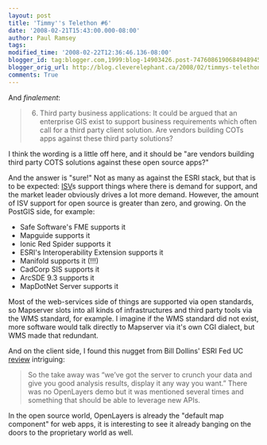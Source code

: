 ```yaml
---
layout: post
title: 'Timmy''s Telethon #6'
date: '2008-02-21T15:43:00.000-08:00'
author: Paul Ramsey
tags: 
modified_time: '2008-02-22T12:36:46.136-08:00'
blogger_id: tag:blogger.com,1999:blog-14903426.post-7476086190684948945
blogger_orig_url: http://blog.cleverelephant.ca/2008/02/timmys-telethon-6.html
comments: True
---
```


And *finalement*:

> 6. Third party business applications: It could be argued that an enterprise GIS exist to support business requirements which often call for a third party client solution. Are vendors building COTs apps against these third party solutions?

I think the wording is a little off here, and it should be "are vendors building third party COTS solutions against these open source apps?"

And the answer is "sure!"  Not as many as against the ESRI stack, but that is to be expected: [ISV](http://en.wikipedia.org/wiki/Independent_software_vendor)s support things where there is demand for support, and the market leader obviously drives a lot more demand.  However, the amount of ISV support for open source is greater than zero, and growing. On the PostGIS side, for example:

* Safe Software's FME supports it
* Mapguide supports it
* Ionic Red Spider supports it
* ESRI's Interoperability Extension supports it
* Manifold supports it (!!!)
* CadCorp SIS supports it
* ArcSDE 9.3 supports it
* MapDotNet Server supports it
    
Most of the web-services side of things are supported via open standards, so Mapserver slots into all kinds of infrastructures and third party tools via the WMS standard, for example.  I imagine if the WMS standard did not exist, more software would talk directly to Mapserver via it's own CGI dialect, but WMS made that redundant.

And on the client side, I found this nugget from Bill Dollins' ESRI Fed UC [review](http://geobabble.wordpress.com/2008/02/20/more-from-the-feduc-plenary/) intriguing:

> So the take away was “we’ve got the server to crunch your data and give you good analysis results, display it any way you want.” There was no OpenLayers demo but it was mentioned several times and something that should be able to leverage new APIs.

In the open source world, OpenLayers is already the "default map component" for web apps, it is interesting to see it already banging on the doors to the proprietary world as well.
